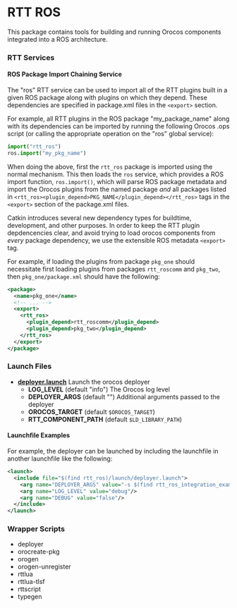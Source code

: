 RTT ROS
=======

This package contains tools for building and running Orocos components
integrated into a ROS architecture.

### RTT Services

#### ROS Package Import Chaining Service

The "ros" RTT service can be used to import all of the RTT plugins built in a
given ROS package along with plugins on which they depend. These dependencies
are specified in package.xml files in the `<export>` section.

For example, all RTT plugins in the ROS package "my\_package\_name" along with
its dependencies can be imported by running the following Orocos .ops script
(or calling the appropriate operation on the "ros" global service):

```python
import("rtt_ros")
ros.import("my_pkg_name")
```

When doing the above, first the `rtt_ros` package is imported using the normal
mechanism. This then loads the `ros` service, which provides a ROS import
function, `ros.import()`, which will parse ROS package metadata and import the
Orocos plugins from the named package _and_ all packages listed in
`<rtt_ros><plugin_depend>PKG_NAME</plugin_depend></rtt_ros>` tags in the
`<export>` section of the package.xml files.

Catkin introduces several new dependency types for buildtime, development, and
other purposes. In order to keep the RTT plugin depdencencies clear, and avoid
trying to load orocos components from _every_ package dependency, we use the
extensible ROS metadata `<export>` tag.

For example, if loading the plugins from package `pkg_one` should necessitate
first loading plugins from packages `rtt_roscomm` and `pkg_two`, then
`pkg_one/package.xml` should have the following:

```xml
<package>
  <name>pkg_one</name>
  <!-- ... -->
  <export>
    <rtt_ros>
      <plugin_depend>rtt_roscomm</plugin_depend>
      <plugin_depend>pkg_two</plugin_depend>
    </rtt_ros>
  </export>
</package>
```

### Launch Files

 * **[deployer.launch](launch/deployer.launch)** Launch the orocos deployer
   * **LOG_LEVEL** (default "info") The Orocos log level
   * **DEPLOYER_ARGS** (default "") Additional arguments passed to the deployer
   * **OROCOS_TARGET** (default `$OROCOS_TARGET`)
   * **RTT_COMPONENT_PATH** (default `$LD_LIBRARY_PATH`)

#### Launchfile Examples

For example, the deployer can be launched by including the launchfile in
another launchfile like the following:

```xml
<launch>
  <include file="$(find rtt_ros)/launch/deployer.launch">
    <arg name="DEPLOYER_ARGS" value="-s $(find rtt_ros_integration_example)/example.ops"/>
    <arg name="LOG_LEVEL" value="debug"/>
    <arg name="DEBUG" value="false"/>
  </include>
</launch>
```

### Wrapper Scripts

 * deployer
 * orocreate-pkg
 * orogen
 * orogen-unregister
 * rttlua
 * rttlua-tlsf
 * rttscript
 * typegen

